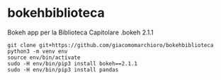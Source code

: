 # bokehbiblioteca
Bokeh app per la Biblioteca Capitolare .bokeh 2.1.1



    git clone git+https://github.com/giacomomarchioro/bokehbiblioteca
    python3 -m venv env
    source env/bin/activate
    sudo -H env/bin/pip3 install bokeh==2.1.1
    sudo -H env/bin/pip3 install pandas

